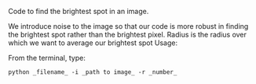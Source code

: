 Code to find the brightest spot in an image.

We introduce noise to the image so that our code is more robust in finding the brightest spot rather than the brightest pixel.
Radius is the radius over which we want to average our brightest spot
Usage:

From the terminal, type: 

`python _filename_ -i _path to image_ -r _number_`
